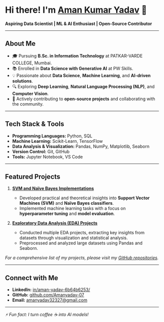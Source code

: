 # Hi there! I'm [Aman Kumar Yadav](https://www.linkedin.com/in/aman-yadav-6b64b6253/) 👋

**Aspiring Data Scientist | ML & AI Enthusiast | Open-Source Contributor**

---

## About Me

- 🎓 Pursuing **B.Sc. in Information Technology** at PATKAR-VARDE COLLEGE, Mumbai.
- 📚 Enrolled in **Data Science with Generative AI** at PW Skills.
- 💡 Passionate about **Data Science**, **Machine Learning**, and **AI-driven solutions**.
- 🔍 Exploring **Deep Learning**, **Natural Language Processing (NLP)**, and **Computer Vision**.
- 🤝 Actively contributing to **open-source projects** and collaborating with the community.

---

## Tech Stack & Tools

- **Programming Languages:** Python, SQL
- **Machine Learning:** Scikit-Learn, TensorFlow
- **Data Analysis & Visualization:** Pandas, NumPy, Matplotlib, Seaborn
- **Version Control:** Git, GitHub
- **Tools:** Jupyter Notebook, VS Code

---

## Featured Projects

1. **[SVM and Naïve Bayes Implementations](https://github.com/Amanyadav-07/SVM_and_Naive-bayes)**
   - Developed practical and theoretical insights into **Support Vector Machines (SVM)** and **Naïve Bayes classifiers**.
   - Implemented machine learning tasks with a focus on **hyperparameter tuning** and **model evaluation**.

2. **[Exploratory Data Analysis (EDA) Projects](#)**
   - Conducted multiple EDA projects, extracting key insights from datasets through visualization and statistical analysis.
   - Preprocessed and analyzed large datasets using Pandas and Seaborn.

*For a comprehensive list of my projects, please visit my [GitHub repositories](https://github.com/Amanyadav-07?tab=repositories).*

---

## Connect with Me

- **LinkedIn:** [in/aman-yadav-6b64b6253/](https://www.linkedin.com/in/aman-yadav-6b64b6253/)
- **GitHub:** [github.com/Amanyadav-07](https://github.com/Amanyadav-07)
- **Email:** [amanyadav32327@gmail.com](mailto:amanyadav32327@gmail.com)

---

*⚡ Fun fact: I turn coffee ☕ into AI models!*

